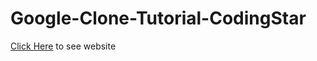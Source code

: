 # Google-Clone-Tutorial-CodingStar

[Click Here](https://codingstar-jason.github.io/Google-Clone-Tutorial-CodingStar/) to see website
